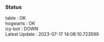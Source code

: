 ### Status


table : OK  
hogwarts : OK  
icy-bot : DOWN  
Latest Update : 2023-07-17 14:08:10.723599
